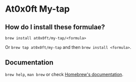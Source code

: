 # At0x0ft My-tap

## How do I install these formulae?

`brew install at0x0ft/my-tap/<formula>`

Or `brew tap at0x0ft/my-tap` and then `brew install <formula>`.

## Documentation

`brew help`, `man brew` or check [Homebrew's documentation](https://docs.brew.sh).
